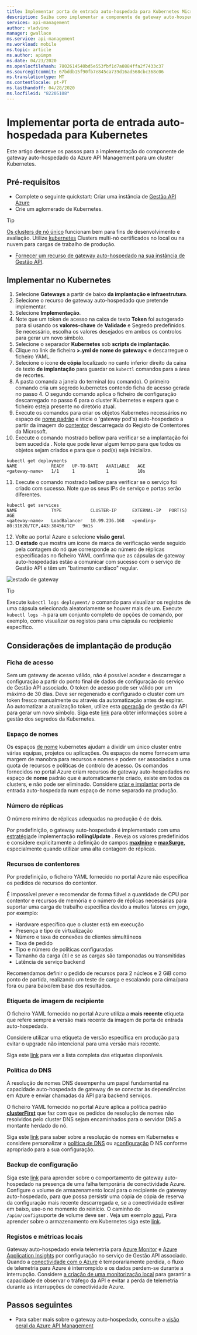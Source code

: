 ```yaml
---
title: Implementar porta de entrada auto-hospedada para Kubernetes Microsoft Docs
description: Saiba como implementar a componente de gateway auto-hospedada da Azure API Management para kubernetes
services: api-management
author: vladvino
manager: gwallace
ms.service: api-management
ms.workload: mobile
ms.topic: article
ms.author: apimpm
ms.date: 04/23/2020
ms.openlocfilehash: 7802614540bd5e553fbf1d7a0884ffa2f7433c37
ms.sourcegitcommit: 67bddb15f90fb7e845ca739d16ad568cbc368c06
ms.translationtype: MT
ms.contentlocale: pt-PT
ms.lasthandoff: 04/28/2020
ms.locfileid: "82205108"
---
```

# <a name="deploy-self-hosted-gateway-to-kubernetes"></a>Implementar porta de entrada auto-hospedada para Kubernetes

Este artigo descreve os passos para a implementação do componente de gateway auto-hospedado da Azure API Management para um cluster Kubernetes.

## <a name="prerequisites"></a>Pré-requisitos

- Complete o seguinte quickstart: Criar uma instância de [Gestão API Azure](get-started-create-service-instance.md)
- Crie um aglomerado de Kubernetes.
> [!TIP]
> [Os clusters de nó único](https://kubernetes.io/docs/setup/#learning-environment) funcionam bem para fins de desenvolvimento e avaliação. Utilize [kubernetes](https://kubernetes.io/partners/#conformance) Clusters multi-nó certificados no local ou na nuvem para cargas de trabalho de produção.
- [Fornecer um recurso de gateway auto-hospedado na sua instância de Gestão API](api-management-howto-provision-self-hosted-gateway.md).

## <a name="deploy-to-kubernetes"></a>Implementar no Kubernetes

1. Selecione **Gateways** a partir de baixo **da implantação e infraestrutura**.
2. Selecione o recurso de gateway auto-hospedado que pretende implementar.
3. Selecione **Implementação**.
4. Note que um token de acesso na caixa de texto **Token** foi autogerado para si usando os **valores-chave** de **Validade** e Segredo predefinidos. Se necessário, escolha os valores desejados em ambos os controlos para gerar um novo símbolo.
5. Selecione o separador **Kubernetes** sob **scripts de implantação**.
6. Clique no link de ficheiro **>.yml de nome de gateway<** e descarregue o ficheiro YAML.
7. Selecione o ícone **de cópia** localizado no canto inferior direito da caixa de texto **de implantação** para guardar os `kubectl` comandos para a área de recortes.
8. A pasta comanda a janela do terminal (ou comando). O primeiro comando cria um segredo kubernetes contendo ficha de acesso gerada no passo 4. O segundo comando aplica o ficheiro de configuração descarregado no passo 6 para o cluster Kubernetes e espera que o ficheiro esteja presente no diretório atual.
9. Execute os comandos para criar os objetos Kubernetes necessários no espaço de [nome padrão](https://kubernetes.io/docs/concepts/overview/working-with-objects/namespaces/) e inicie o 'gateway pod's) auto-hospedado a partir da imagem do [contentor](https://aka.ms/apim/sputnik/dhub) descarregada do Registo de Contentores da Microsoft.
10. Execute o comando mostrado bellow para verificar se a implantação foi bem sucedida . Note que pode levar algum tempo para que todos os objetos sejam criados e para que o pod(s) seja inicializa.
```console
kubectl get deployments
NAME             READY   UP-TO-DATE   AVAILABLE   AGE
<gateway-name>   1/1     1            1           18s
```
11. Execute o comando mostrado bellow para verificar se o serviço foi criado com sucesso. Note que os seus IPs de serviço e portas serão diferentes.
```console
kubectl get services
NAME             TYPE           CLUSTER-IP      EXTERNAL-IP   PORT(S)                      AGE
<gateway-name>   LoadBalancer   10.99.236.168   <pending>     80:31620/TCP,443:30456/TCP   9m1s
```
12. Volte ao portal Azure e selecione **visão geral.**
13. **O estado** que mostra um ícone de marca de verificação verde seguido pela contagem do nó que corresponde ao número de réplicas especificadas no ficheiro YAML confirma que as cápsulas de gateway auto-hospedadas estão a comunicar com sucesso com o serviço de Gestão API e têm um "batimento cardíaco" regular.

![estado de gateway](media/how-to-deploy-self-hosted-gateway-kubernetes/status.png)

> [!TIP]
> Execute <code>kubectl logs deployment/<gateway-name></code> o comando para visualizar os registos de uma cápsula selecionada aleatoriamente se houver mais de um.
> Execute <code>kubectl logs -h</code> para um conjunto completo de opções de comando, por exemplo, como visualizar os registos para uma cápsula ou recipiente específico.

## <a name="production-deployment-considerations"></a>Considerações de implantação de produção

### <a name="access-token"></a>Ficha de acesso
Sem um gateway de acesso válido, não é possível aceder e descarregar a configuração a partir do ponto final de dados de configuração do serviço de Gestão API associado. O token de acesso pode ser válido por um máximo de 30 dias. Deve ser regenerado e configurado o cluster com um token fresco manualmente ou através da automatização antes de expirar. Ao automatizar a atualização token, utilize esta [operação](https://docs.microsoft.com/rest/api/apimanagement/2019-12-01/gateway/generatetoken) de gestão da API para gerar um novo símbolo. Siga este [link](https://kubernetes.io/docs/concepts/configuration/secret) para obter informações sobre a gestão dos segredos da Kubernetes.

### <a name="namespace"></a>Espaço de nomes
Os espaços [de nome](https://kubernetes.io/docs/concepts/overview/working-with-objects/namespaces/) kubernetes ajudam a dividir um único cluster entre várias equipas, projetos ou aplicações. Os espaços de nome fornecem uma margem de manobra para recursos e nomes e podem ser associados a uma quota de recursos e políticas de controlo de acesso.
Os comandos fornecidos no portal Azure criam recursos de gateway auto-hospedados no espaço de **nome** padrão que é automaticamente criado, existe em todos os clusters, e não pode ser eliminado.
Considere [criar e implantar](https://kubernetesbyexample.com/ns/) porta de entrada auto-hospedada num espaço de nome separado na produção.

### <a name="number-of-replicas"></a>Número de réplicas
O número mínimo de réplicas adequadas na produção é de dois.

Por predefinição, o gateway auto-hospedado é implementado com uma [estratégia](https://kubernetes.io/docs/concepts/workloads/controllers/deployment/#strategy)de implementação **rollingUpdate** . Reveja os valores predefinidos e considere explicitamente a definição de campos [**maxInine**](https://kubernetes.io/docs/concepts/workloads/controllers/deployment/#max-unavailable) e [**maxSurge,**](https://kubernetes.io/docs/concepts/workloads/controllers/deployment/#max-surge) especialmente quando utilizar uma alta contagem de réplicas.

### <a name="container-resources"></a>Recursos de contentores
Por predefinição, o ficheiro YAML fornecido no portal Azure não especifica os pedidos de recursos do contentor.

É impossível prever e recomendar de forma fiável a quantidade de CPU por contentor e recursos de memória e o número de réplicas necessárias para suportar uma carga de trabalho específica devido a muitos fatores em jogo, por exemplo:

- Hardware específico que o cluster está em execução
- Presença e tipo de virtualização
- Número e taxa de conexões de clientes simultâneos
- Taxa de pedido
- Tipo e número de políticas configuradas
- Tamanho da carga útil e se as cargas são tamponadas ou transmitidas
- Latência de serviço backend

Recomendamos definir o pedido de recursos para 2 núcleos e 2 GiB como ponto de partida, realizando um teste de carga e escalando para cima/para fora ou para baixo/em base dos resultados.

### <a name="container-image-tag"></a>Etiqueta de imagem de recipiente
O ficheiro YAML fornecido no portal Azure utiliza a **mais recente** etiqueta que refere sempre a versão mais recente da imagem de porta de entrada auto-hospedada.

Considere utilizar uma etiqueta de versão específica em produção para evitar o upgrade não intencional para uma versão mais recente.

Siga este [link](https://mcr.microsoft.com/v2/azure-api-management/gateway/tags/list) para ver a lista completa das etiquetas disponíveis.

### <a name="dns-policy"></a>Política do DNS
A resolução de nomes DNS desempenha um papel fundamental na capacidade auto-hospedada de gateway de se conectar às dependências em Azure e enviar chamadas da API para backend serviços.

O ficheiro YAML fornecido no portal Azure aplica a política padrão [**clusterFirst**](https://kubernetes.io/docs/concepts/services-networking/dns-pod-service/#pod-s-dns-policy) que faz com que os pedidos de resolução de nomes não resolvidos pelo cluster DNS sejam encaminhados para o servidor DNS a montante herdado do nó.

Siga este [link](https://kubernetes.io/docs/concepts/services-networking/dns-pod-service) para saber sobre a resolução de nomes em Kubernetes e considere personalizar a [política de DNS](https://kubernetes.io/docs/concepts/services-networking/dns-pod-service/#pod-s-dns-policy) ou a[configuração](https://kubernetes.io/docs/concepts/services-networking/dns-pod-service/#pod-s-dns-config) D NS conforme apropriado para a sua configuração.

### <a name="configuration-backup"></a>Backup de configuração
Siga este [link](self-hosted-gateway-overview.md#connectivity-to-azure) para aprender sobre o comportamento de gateway auto-hospedado na presença de uma falha temporária de conectividade Azure.
Configure o volume de armazenamento local para o recipiente de gateway auto-hospedado, para que possa persistir uma cópia de cópia de reserva da configuração mais recente descarregada e, se a conectividade estiver em baixo, use-o no momento do reinício. O caminho do <code>/apim/config</code>suporte de volume deve ser . Veja um exemplo [aqui.](https://github.com/Azure/api-management-self-hosted-gateway/blob/master/examples/self-hosted-gateway-with-configuration-backup.yaml)
Para aprender sobre o armazenamento em Kubernetes siga este [link](https://kubernetes.io/docs/concepts/storage/volumes/).

### <a name="local-logs-and-metrics"></a>Registos e métricas locais
Gateway auto-hospedado envia telemetria para [Azure Monitor](api-management-howto-use-azure-monitor.md) e [Azure Application Insights](api-management-howto-app-insights.md) por configuração no serviço de Gestão API associado.
Quando a [conectividade com o Azure](self-hosted-gateway-overview.md#connectivity-to-azure) é temporariamente perdida, o fluxo de telemetria para Azure é interrompido e os dados perdem-se durante a interrupção.
Considere [a criação de uma monitorização local](how-to-configure-local-metrics-logs.md) para garantir a capacidade de observar o tráfego da API e evitar a perda de telemetria durante as interrupções de conectividade Azure.

## <a name="next-steps"></a>Passos seguintes

* Para saber mais sobre o gateway auto-hospedado, consulte a [visão geral da Azure API Management](self-hosted-gateway-overview.md)